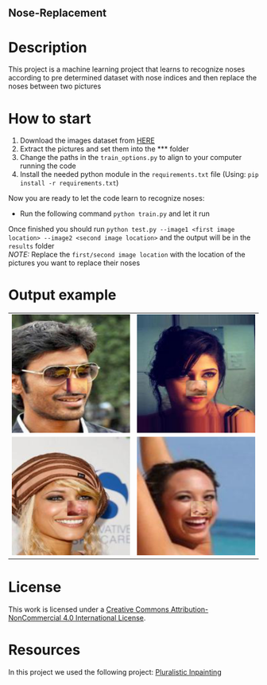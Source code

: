 ## Nose-Replacement
# Description
This project is a machine learning project that learns to recognize noses according to pre determined dataset with nose indices and then replace the noses between two pictures

# How to start
1. Download the images dataset from <a href="https://drive.google.com/open?id=0B7EVK8r0v71pWEZsZE9oNnFzTm8">HERE</a>
2. Extract the pictures and set them into the *** folder
3. Change the paths in the `train_options.py` to align to your computer running the code
4. Install the needed python module in the `requirements.txt` file (Using: `pip install -r requirements.txt`)

Now you are ready to let the code learn to recognize noses:
* Run the following command `python train.py` and let it run

Once finished you should run `python test.py --image1 <first image location> --image2 <second image location>` and the output will be in the `results` folder<br>
*NOTE:* Replace the `first/second image location` with the location of the pictures you want to replace their noses

# Output example
<table>
 <tr>
<td><img src='results/001052_flipped.png'></td>
<td><img src='results/001054_flipped.png'></td>
</tr>
<tr>
<td><img src='results/001061_flipped.png'></td>
<td><img src='results/001026_flipped.png'></td>
</tr>
</table>

# License
This work is licensed under a <a href="http://creativecommons.org/licenses/by-nc/4.0/">Creative Commons Attribution-NonCommercial 4.0 International License</a>.

# Resources
In this project we used the following project:
<a href="https://github.com/lyndonzheng/Pluralistic-Inpainting">Pluralistic Inpainting</a>

